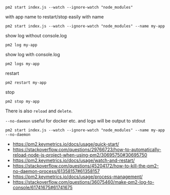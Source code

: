 `pm2 start index.js --watch --ignore-watch "node_modules"`

with app name to restart/stop easily with name

`pm2 start index.js --watch --ignore-watch "node_modules" --name my-app`

show log without console.log

`pm2 log my-app`

show log with console.log

`pm2 logs my-app`

restart

`pm2 restart my-app`

stop

`pm2 stop my-app`

There is also `reload` and `delete`.

`--no-daemon` useful for docker etc. and logs will be output to stdout

`pm2 start index.js --watch --ignore-watch "node_modules" --name my-app --no-daemon`

- https://pm2.keymetrics.io/docs/usage/quick-start/
- https://stackoverflow.com/questions/29766723/how-to-automatically-reload-node-js-project-when-using-pm2/30695750#30695750
- https://pm2.keymetrics.io/docs/usage/watch-and-restart/
- https://stackoverflow.com/questions/45204172/how-to-kill-the-pm2-no-daemon-process/61358157#61358157
- https://pm2.keymetrics.io/docs/usage/process-management/
- https://stackoverflow.com/questions/36075460/make-pm2-log-to-console/61741675#61741675
